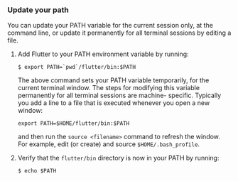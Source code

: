 ### Update your path

You can update your PATH variable for the current session only, at the command line,
or update it permanently for all terminal sessions by editing a file. 

1. Add Flutter to your PATH environment variable by running:
   ```
   $ export PATH=`pwd`/flutter/bin:$PATH
   ```
   The above command sets your PATH variable temporarily, for the current terminal window.
   The steps for modifying this variable permanently for all terminal sessions are machine-
   specific. Typically you add a line to a file that is executed whenever you open 
   a new window:

   ```
   export PATH=$HOME/flutter/bin:$PATH
   ```
   and then run the `source <filename>` command to refresh the window. For example, 
   edit (or create) and source `$HOME/.bash_profile`.

1. Verify that the `flutter/bin` directory is now in your PATH by running:
   ```
   $ echo $PATH
   ```
